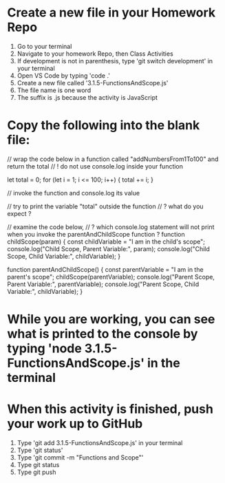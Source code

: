 # Create a new file in your Homework Repo
1. Go to your terminal
2. Navigate to your homework Repo, then Class Activities
3. If development is not in parenthesis, type 'git switch development' in your terminal
4. Open VS Code by typing 'code .'
5. Create a new file called '3.1.5-FunctionsAndScope.js'
  1. The file name is one word
  2. The suffix is .js because the activity is JavaScript

# Copy the following into the blank file:

// wrap the code below in a function called "addNumbersFrom1To100" and return the total
// ! do not use console.log inside your function

let total = 0;
for (let i = 1; i <= 100; i++) {
  total += i;
}

// invoke the function and console.log its value

// try to print the variable "total" outside the function
// ? what do you expect ?

// examine the code below,
// ? which console.log statement will not print when you invoke the parentAndChildScope function ?
function childScope(param) {
  const childVariable = "I am in the child's scope";
  console.log("Child Scope, Parent Variable:", param);
  console.log("Child Scope, Child Variable:", childVariable);
}

function parentAndChildScope() {
  const parentVariable = "I am in the parent's scope";
  childScope(parentVariable);
  console.log("Parent Scope, Parent Variable:", parentVariable);
  console.log("Parent Scope, Child Variable:", childVariable);
}

# While you are working, you can see what is printed to the console by typing 'node 3.1.5-FunctionsAndScope.js' in the terminal

# When this activity is finished, push your work up to GitHub
1. Type 'git add 3.1.5-FunctionsAndScope.js' in your terminal
2. Type 'git status'
3. Type 'git commit -m "Functions and Scope"'
4. Type git status
5. Type git push
